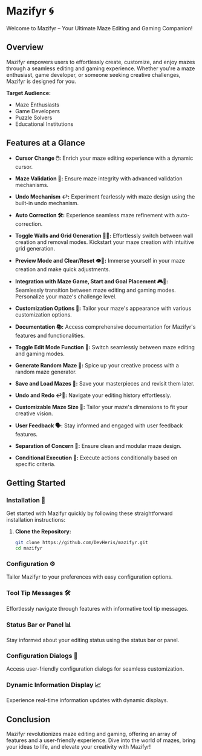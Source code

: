# Mazifyr 🌀

Welcome to Mazifyr – Your Ultimate Maze Editing and Gaming Companion!

## Overview

Mazifyr empowers users to effortlessly create, customize, and enjoy mazes through a seamless editing and gaming experience. Whether you're a maze enthusiast, game developer, or someone seeking creative challenges, Mazifyr is designed for you.

**Target Audience:**
- Maze Enthusiasts
- Game Developers
- Puzzle Solvers
- Educational Institutions

## Features at a Glance

- **Cursor Change 🖱️:** Enrich your maze editing experience with a dynamic cursor.
  
- **Maze Validation 🚫:** Ensure maze integrity with advanced validation mechanisms.

- **Undo Mechanism ↩️:** Experiment fearlessly with maze design using the built-in undo mechanism.

- **Auto Correction 🛠️:** Experience seamless maze refinement with auto-correction.

- **Toggle Walls and Grid Generation 🧱📐:** Effortlessly switch between wall creation and removal modes. Kickstart your maze creation with intuitive grid generation.

- **Preview Mode and Clear/Reset 👁️🔄:** Immerse yourself in your maze creation and make quick adjustments.

- **Integration with Maze Game, Start and Goal Placement 🎮🚦:** Seamlessly transition between maze editing and gaming modes. Personalize your maze's challenge level.

- **Customization Options 🎨:** Tailor your maze's appearance with various customization options.

- **Documentation 📚:** Access comprehensive documentation for Mazifyr's features and functionalities.

- **Toggle Edit Mode Function 🔄:** Switch seamlessly between maze editing and gaming modes.

- **Generate Random Maze 🎲:** Spice up your creative process with a random maze generator.

- **Save and Load Mazes 💾:** Save your masterpieces and revisit them later.

- **Undo and Redo ↩️🔁:** Navigate your editing history effortlessly.

- **Customizable Maze Size 📏:** Tailor your maze's dimensions to fit your creative vision.

- **User Feedback 🗣️:** Stay informed and engaged with user feedback features.

- **Separation of Concern 🚧:** Ensure clean and modular maze design.

- **Conditional Execution 🔄:** Execute actions conditionally based on specific criteria.

## Getting Started

### Installation 🚀

Get started with Mazifyr quickly by following these straightforward installation instructions:

1. **Clone the Repository:**
   ```bash
   git clone https://github.com/DevHeris/mazifyr.git
   cd mazifyr

### Configuration ⚙️

Tailor Mazifyr to your preferences with easy configuration options.

### Tool Tip Messages 🛠️

Effortlessly navigate through features with informative tool tip messages.

### Status Bar or Panel 📊

Stay informed about your editing status using the status bar or panel.

### Configuration Dialogs 📑

Access user-friendly configuration dialogs for seamless customization.

### Dynamic Information Display 📈

Experience real-time information updates with dynamic displays.

## Conclusion

Mazifyr revolutionizes maze editing and gaming, offering an array of features and a user-friendly experience. Dive into the world of mazes, bring your ideas to life, and elevate your creativity with Mazifyr!
